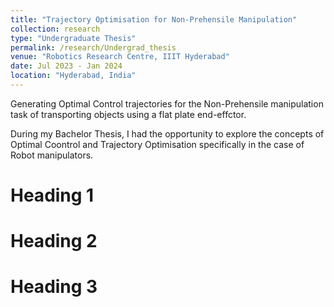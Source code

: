 ```yaml
---
title: "Trajectory Optimisation for Non-Prehensile Manipulation"
collection: research
type: "Undergraduate Thesis"
permalink: /research/Undergrad_thesis
venue: "Robotics Research Centre, IIIT Hyderabad"
date: Jul 2023 - Jan 2024
location: "Hyderabad, India"
---
```


Generating Optimal Control trajectories for the Non-Prehensile manipulation task of transporting objects using a flat plate end-effctor.

During my Bachelor Thesis, I had the opportunity to explore the concepts of Optimal Coontrol and Trajectory Optimisation specifically in the case of Robot manipulators.

Heading 1
======

Heading 2
======

Heading 3
======